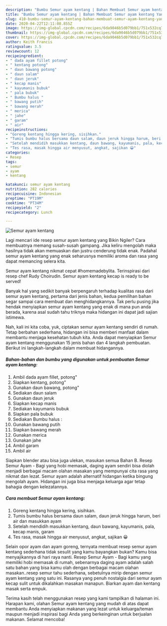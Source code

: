 ```yaml
---
description: "Bumbu Semur ayam kentang | Bahan Membuat Semur ayam kentang Yang Sedap"
title: "Bumbu Semur ayam kentang | Bahan Membuat Semur ayam kentang Yang Sedap"
slug: 410-bumbu-semur-ayam-kentang-bahan-membuat-semur-ayam-kentang-yang-sedap
date: 2020-04-22T12:11:08.855Z
image: https://img-global.cpcdn.com/recipes/6da9046b5d079bb1/751x532cq70/semur-ayam-kentang-foto-resep-utama.jpg
thumbnail: https://img-global.cpcdn.com/recipes/6da9046b5d079bb1/751x532cq70/semur-ayam-kentang-foto-resep-utama.jpg
cover: https://img-global.cpcdn.com/recipes/6da9046b5d079bb1/751x532cq70/semur-ayam-kentang-foto-resep-utama.jpg
author: Keith Francis
ratingvalue: 3.5
reviewcount: 12
recipeingredient:
- " dada ayam fillet potong"
- " kentang potong"
- " daun bawang potong"
- " daun salam"
- " daun jeruk"
- " kecap manis"
- " kayumanis bubuk"
- " pala bubuk"
- " Bumbu halus "
- " bawang putih"
- " bawang merah"
- " merica"
- " jahe"
- " garam"
- " air"
recipeinstructions:
- "Goreng kentang hingga kering, sisihkan."
- "Tumis bumbu halus bersama daun salam, daun jeruk hingga harum, beri air dan masukkan ayam"
- "Setelah mendidih masukkan kentang, daun bawang, kayumanis, pala, kecap manis, garam"
- "Tes rasa, masak hingga air menyusut, angkat, sajikan 😀"
categories:
- Resep
tags:
- semur
- ayam
- kentang

katakunci: semur ayam kentang 
nutrition: 282 calories
recipecuisine: Indonesian
preptime: "PT19M"
cooktime: "PT34M"
recipeyield: "2"
recipecategory: Lunch

---
```



![Semur ayam kentang](https://img-global.cpcdn.com/recipes/6da9046b5d079bb1/751x532cq70/semur-ayam-kentang-foto-resep-utama.jpg)

Lagi mencari ide resep semur ayam kentang yang Bikin Ngiler? Cara membuatnya memang susah-susah gampang. Jika keliru mengolah maka hasilnya tidak akan memuaskan dan justru cenderung tidak enak. Padahal semur ayam kentang yang enak seharusnya memiliki aroma dan rasa yang dapat memancing selera kita.

Semur ayam kentang nikmat cepat #homemadebylita. Terinspirasi dari resep chef Rudy Choirudin. Semur ayam kentang kecap is ready to be served!

Banyak hal yang sedikit banyak berpengaruh terhadap kualitas rasa dari semur ayam kentang, pertama dari jenis bahan, kedua pemilihan bahan segar sampai cara membuat dan menghidangkannya. Tak perlu pusing jika hendak menyiapkan semur ayam kentang yang enak di mana pun anda berada, karena asal sudah tahu triknya maka hidangan ini dapat jadi sajian istimewa.


Nah, kali ini kita coba, yuk, ciptakan semur ayam kentang sendiri di rumah. Tetap berbahan sederhana, hidangan ini bisa memberi manfaat dalam membantu menjaga kesehatan tubuh kita. Anda dapat menyiapkan Semur ayam kentang menggunakan 15 jenis bahan dan 4 langkah pembuatan. Berikut ini langkah-langkah dalam membuat hidangannya.

<!--inarticleads1-->

##### Bahan-bahan dan bumbu yang digunakan untuk pembuatan Semur ayam kentang:

1. Ambil  dada ayam fillet, potong&#34;
1. Siapkan  kentang, potong&#34;
1. Gunakan  daun bawang, potong&#34;
1. Sediakan  daun salam
1. Gunakan  daun jeruk
1. Siapkan  kecap manis
1. Sediakan  kayumanis bubuk
1. Siapkan  pala bubuk
1. Sediakan  Bumbu halus :
1. Gunakan  bawang putih
1. Siapkan  bawang merah
1. Gunakan  merica
1. Gunakan  jahe
1. Ambil  garam
1. Ambil  air


Siapkan blender atau bisa juga ulekan, masukan semua Bahan B. Resep Semur Ayam - Bagi yang hobi memasak, daging ayam sendiri bisa diolah menjadi berbagai macam olahan masakan yang mempunyai cita rasa yang nikmat dan lezat. Semur ayam adalah alternatif hidangan ketika bingung mengolah ayam. Hidangan ini juga bisa menjaga keluarga agar tetap bahagia dengan kelezatannya. 

<!--inarticleads2-->

##### Cara membuat Semur ayam kentang:

1. Goreng kentang hingga kering, sisihkan.
1. Tumis bumbu halus bersama daun salam, daun jeruk hingga harum, beri air dan masukkan ayam
1. Setelah mendidih masukkan kentang, daun bawang, kayumanis, pala, kecap manis, garam
1. Tes rasa, masak hingga air menyusut, angkat, sajikan 😀


Selain opor ayam dan ayam goreng, ternyata membuat resep semur ayam kentang sederhana tidak sesulit yang kamu bayangkan bukan? Kamu bisa menyajikannya di hari raya nanti. Resep Semur Ayam - Bagi kamu yang memiliki hobi memasak di rumah, sebenarnya daging ayam adalah salah satu bahan yang bisa kamu olah dengan berbagai macam olahan masakan..resep semur tahu sederhana, sebetulnya mirip dengan semur ayam kentang yang satu ini. Rasanya yang penuh nostalgia dari semur ayam kecap sulit untuk dikalahkan masakan manapun. Biarkan ayam dan kentang masak serta empuk. 

Terima kasih telah menggunakan resep yang kami tampilkan di halaman ini. Harapan kami, olahan Semur ayam kentang yang mudah di atas dapat membantu Anda menyiapkan makanan yang lezat untuk keluarga/teman maupun menjadi inspirasi bagi Anda yang berkeinginan untuk berjualan makanan. Selamat mencoba!
